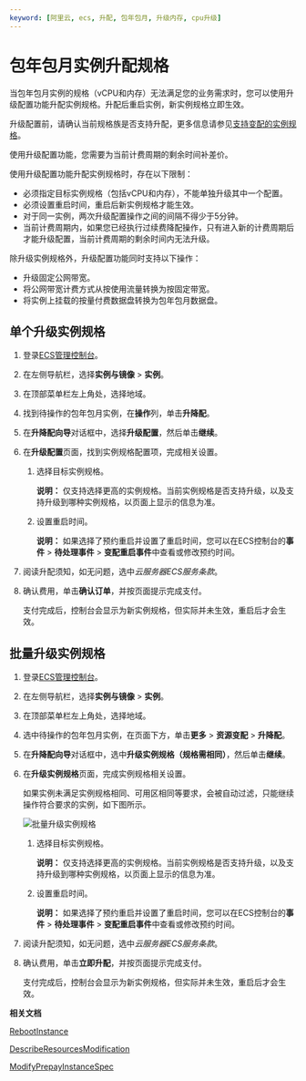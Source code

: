 ```yaml
---
keyword: [阿里云, ecs, 升配, 包年包月, 升级内存, cpu升级]
---
```


# 包年包月实例升配规格

当包年包月实例的规格（vCPU和内存）无法满足您的业务需求时，您可以使用升级配置功能升配实例规格。升配后重启实例，新实例规格立即生效。

升级配置前，请确认当前规格族是否支持升配，更多信息请参见[支持变配的实例规格](/intl.zh-CN/实例/升降配实例/支持变配的实例规格.md)。

使用升级配置功能，您需要为当前计费周期的剩余时间补差价。

使用升级配置功能升配实例规格时，存在以下限制：

-   必须指定目标实例规格（包括vCPU和内存），不能单独升级其中一个配置。
-   必须设置重启时间，重启后新实例规格才能生效。
-   对于同一实例，两次升级配置操作之间的间隔不得少于5分钟。
-   当前计费周期内，如果您已经执行过续费降配操作，只有进入新的计费周期后才能升级配置，当前计费周期的剩余时间内无法升级。

除升级实例规格外，升级配置功能同时支持以下操作：

-   升级固定公网带宽。
-   将公网带宽计费方式从按使用流量转换为按固定带宽。
-   将实例上挂载的按量付费数据盘转换为包年包月数据盘。

## 单个升级实例规格

1.  登录[ECS管理控制台](https://ecs.console.aliyun.com)。

2.  在左侧导航栏，选择**实例与镜像** \> **实例**。

3.  在顶部菜单栏左上角处，选择地域。

4.  找到待操作的包年包月实例，在**操作**列，单击**升降配**。

5.  在**升降配向导**对话框中，选择**升级配置**，然后单击**继续**。

6.  在**升级配置**页面，找到实例规格配置项，完成相关设置。

    1.  选择目标实例规格。

        **说明：** 仅支持选择更高的实例规格。当前实例规格是否支持升级，以及支持升级到哪种实例规格，以页面上显示的信息为准。

    2.  设置重启时间。

        **说明：** 如果选择了预约重启并设置了重启时间，您可以在ECS控制台的**事件** \> **待处理事件** \> **变配重启事件**中查看或修改预约时间。

7.  阅读升配须知，如无问题，选中*云服务器ECS服务条款*。

8.  确认费用，单击**确认订单**，并按页面提示完成支付。

    支付完成后，控制台会显示为新实例规格，但实际并未生效，重启后才会生效。


## 批量升级实例规格

1.  登录[ECS管理控制台](https://ecs.console.aliyun.com)。

2.  在左侧导航栏，选择**实例与镜像** \> **实例**。

3.  在顶部菜单栏左上角处，选择地域。

4.  选中待操作的包年包月实例，在页面下方，单击**更多** \> **资源变配** \> **升降配**。

5.  在**升降配向导**对话框中，选中**升级实例规格（规格需相同）**，然后单击**继续**。

6.  在**升级实例规格**页面，完成实例规格相关设置。

    如果实例未满足实例规格相同、可用区相同等要求，会被自动过滤，只能继续操作符合要求的实例，如下图所示。

    ![批量升级实例规格](https://static-aliyun-doc.oss-accelerate.aliyuncs.com/assets/img/zh-CN/9314359951/p134726.png)

    1.  选择目标实例规格。

        **说明：** 仅支持选择更高的实例规格。当前实例规格是否支持升级，以及支持升级到哪种实例规格，以页面上显示的信息为准。

    2.  设置重启时间。

        **说明：** 如果选择了预约重启并设置了重启时间，您可以在ECS控制台的**事件** \> **待处理事件** \> **变配重启事件**中查看或修改预约时间。

7.  阅读升配须知，如无问题，选中*云服务器ECS服务条款*。

8.  确认费用，单击**立即升配**，并按页面提示完成支付。

    支付完成后，控制台会显示为新实例规格，但实际并未生效，重启后才会生效。


**相关文档**  


[RebootInstance](/intl.zh-CN/API参考/实例/RebootInstance.md)

[DescribeResourcesModification](/intl.zh-CN/API参考/地域/DescribeResourcesModification.md)

[ModifyPrepayInstanceSpec](/intl.zh-CN/API参考/实例/ModifyPrepayInstanceSpec.md)

